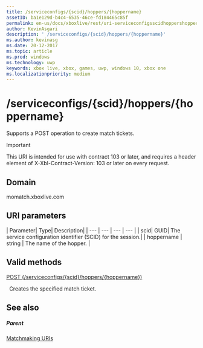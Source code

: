 ```yaml
---
title: /serviceconfigs/{scid}/hoppers/{hoppername}
assetID: ba1e129d-b4c4-6535-46ce-fd184465c85f
permalink: en-us/docs/xboxlive/rest/uri-serviceconfigsscidhoppershoppername.html
author: KevinAsgari
description: ' /serviceconfigs/{scid}/hoppers/{hoppername}'
ms.author: kevinasg
ms.date: 20-12-2017
ms.topic: article
ms.prod: windows
ms.technology: uwp
keywords: xbox live, xbox, games, uwp, windows 10, xbox one
ms.localizationpriority: medium
---
```



# /serviceconfigs/{scid}/hoppers/{hoppername}

Supports a POST operation to create match tickets.

> [!IMPORTANT]
> This URI is intended for use with contract 103 or later, and requires a header element of X-Xbl-Contract-Version: 103 or later on every request.

<a id="ID4ER"></a>


## Domain
momatch.xboxlive.com  
<a id="ID4EW"></a>


## URI parameters

| Parameter| Type| Description|
| --- | --- | --- | --- |
| scid| GUID| The service configuration identifier (SCID) for the session.|
| hoppername | string | The name of the hopper. |

<a id="ID4E2B"></a>


## Valid methods

[POST (/serviceconfigs/{scid}/hoppers/{hoppername})](uri-serviceconfigsscidhoppershoppernamepost.md)

&nbsp;&nbsp;Creates the specified match ticket.

<a id="ID4EFC"></a>


## See also

<a id="ID4EHC"></a>


##### Parent  

[Matchmaking URIs](atoc-reference-matchtickets.md)
